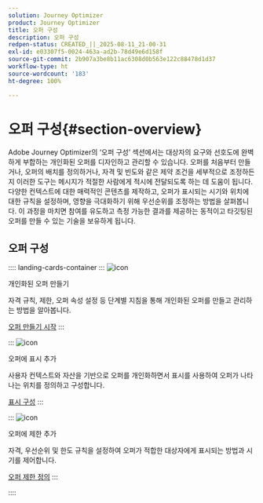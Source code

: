 ```yaml
---
solution: Journey Optimizer
product: Journey Optimizer
title: 오퍼 구성
description: 오퍼 구성
redpen-status: CREATED_||_2025-08-11_21-00-31
exl-id: e03307f5-0024-463a-ad2b-78d49e6d158f
source-git-commit: 2b907a3be8b11ac6308d0b563e122c88478d1d37
workflow-type: ht
source-wordcount: '183'
ht-degree: 100%

---
```


# 오퍼 구성{#section-overview}

Adobe Journey Optimizer의 ‘오퍼 구성’ 섹션에서는 대상자의 요구와 선호도에 완벽하게 부합하는 개인화된 오퍼를 디자인하고 관리할 수 있습니다. 오퍼를 처음부터 만들거나, 오퍼의 배치를 정의하거나, 자격 및 빈도와 같은 제약 조건을 세부적으로 조정하든지 이러한 도구는 메시지가 적절한 사람에게 적시에 전달되도록 하는 데 도움이 됩니다. 다양한 컨텍스트에 대한 매력적인 콘텐츠를 제작하고, 오퍼가 표시되는 시기와 위치에 대한 규칙을 설정하며, 영향을 극대화하기 위해 우선순위를 조정하는 방법을 살펴봅니다. 이 과정을 마치면 참여를 유도하고 측정 가능한 결과를 제공하는 동적이고 타깃팅된 오퍼를 만들 수 있는 기술을 보유하게 됩니다.

## 오퍼 구성

:::: landing-cards-container
:::
![icon](https://cdn.experienceleague.adobe.com/icons/circle-play.svg?lang=ko)

개인화된 오퍼 만들기

자격 규칙, 제한, 오퍼 속성 설정 등 단계별 지침을 통해 개인화된 오퍼를 만들고 관리하는 방법을 알아봅니다.

[오퍼 만들기 시작](../using/offers/offer-library/creating-personalized-offers.md)
:::

:::
![icon](https://cdn.experienceleague.adobe.com/icons/puzzle-piece.svg?lang=ko)

오퍼에 표시 추가

사용자 컨텍스트와 자산을 기반으로 오퍼를 개인화하면서 표시를 사용하여 오퍼가 나타나는 위치를 정의하고 구성합니다.

[표시 구성](../using/offers/offer-library/add-representations.md)
:::

:::
![icon](https://cdn.experienceleague.adobe.com/icons/bullseye.svg?lang=ko)

오퍼에 제한 추가

자격, 우선순위 및 한도 규칙을 설정하여 오퍼가 적합한 대상자에게 표시되는 방법과 시기를 제어합니다.

[오퍼 제한 정의](../using/offers/offer-library/add-constraints.md)
:::

::::

